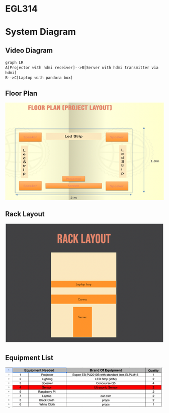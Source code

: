 # EGL314
# System Diagram
## Video Diagram
```mermaid
graph LR
A[Projector with hdmi receiver]-->B[Server with hdmi transmitter via hdmi]
B-->C[Laptop with pandora box]
```
## Floor Plan
![Alt text](images/Floor%20Plan.png)

## Rack Layout
![Alt text](images/Rack%20layout.png)

## Equipment List
![Alt text](images/Equipment%20list.png)
